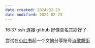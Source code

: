 ```yaml
---
date created: 2024-02-23
date modified: 2024-02-23
---
```

16:37
ssh 连接 github 好像莫名其妙好了

尝试在[小红书](小红书.md)起一个文摘分享账号[诗歌舞街](诗歌舞街.md)



